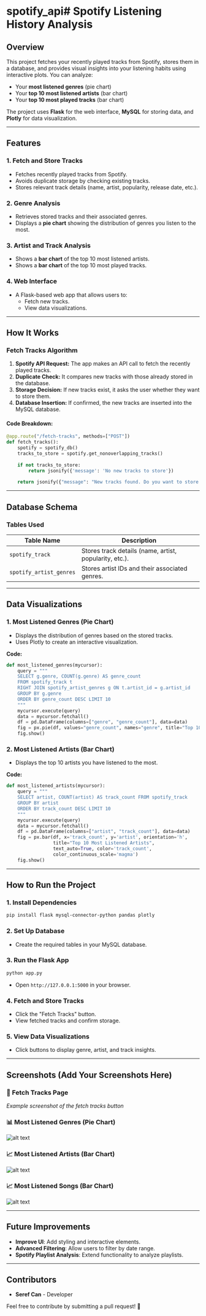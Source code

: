 # spotify_api# Spotify Listening History Analysis

## Overview

This project fetches your recently played tracks from Spotify, stores them in a database, and provides visual insights into your listening habits using interactive plots. You can analyze:

- Your **most listened genres** (pie chart)
- Your **top 10 most listened artists** (bar chart)
- Your **top 10 most played tracks** (bar chart)

The project uses **Flask** for the web interface, **MySQL** for storing data, and **Plotly** for data visualization.

---

## Features

### 1. Fetch and Store Tracks

- Fetches recently played tracks from Spotify.
- Avoids duplicate storage by checking existing tracks.
- Stores relevant track details (name, artist, popularity, release date, etc.).

### 2. Genre Analysis

- Retrieves stored tracks and their associated genres.
- Displays a **pie chart** showing the distribution of genres you listen to the most.

### 3. Artist and Track Analysis

- Shows a **bar chart** of the top 10 most listened artists.
- Shows a **bar chart** of the top 10 most played tracks.

### 4. Web Interface

- A Flask-based web app that allows users to:
  - Fetch new tracks.
  - View data visualizations.

---

## How It Works

### **Fetch Tracks Algorithm**

1. **Spotify API Request:** The app makes an API call to fetch the recently played tracks.
2. **Duplicate Check:** It compares new tracks with those already stored in the database.
3. **Storage Decision:** If new tracks exist, it asks the user whether they want to store them.
4. **Database Insertion:** If confirmed, the new tracks are inserted into the MySQL database.

#### **Code Breakdown:**

```python
@app.route("/fetch-tracks", methods=["POST"])
def fetch_tracks():
    spotify = spotify_db()
    tracks_to_store = spotify.get_nonoverlapping_tracks()
    
    if not tracks_to_store:
        return jsonify({'message': 'No new tracks to store'})
    
    return jsonify({"message": "New tracks found. Do you want to store them?", "tracks": tracks_to_store})
```

---

## Database Schema

### **Tables Used**

| Table Name              | Description                                            |
| ----------------------- | ------------------------------------------------------ |
| `spotify_track`         | Stores track details (name, artist, popularity, etc.). |
| `spotify_artist_genres` | Stores artist IDs and their associated genres.         |

---

## Data Visualizations

### **1. Most Listened Genres (Pie Chart)**

- Displays the distribution of genres based on the stored tracks.
- Uses Plotly to create an interactive visualization.

**Code:**

```python
def most_listened_genres(mycursor):
    query = """
    SELECT g.genre, COUNT(g.genre) AS genre_count
    FROM spotify_track t
    RIGHT JOIN spotify_artist_genres g ON t.artist_id = g.artist_id
    GROUP BY g.genre
    ORDER BY genre_count DESC LIMIT 10
    """
    mycursor.execute(query)
    data = mycursor.fetchall()
    df = pd.DataFrame(columns=["genre", "genre_count"], data=data)
    fig = px.pie(df, values="genre_count", names="genre", title="Top 10 Most Listened Genres")
    fig.show()
```

### **2. Most Listened Artists (Bar Chart)**

- Displays the top 10 artists you have listened to the most.

**Code:**

```python
def most_listened_artists(mycursor):
    query = """
    SELECT artist, COUNT(artist) AS track_count FROM spotify_track
    GROUP BY artist
    ORDER BY track_count DESC LIMIT 10
    """
    mycursor.execute(query)
    data = mycursor.fetchall()
    df = pd.DataFrame(columns=["artist", "track_count"], data=data)
    fig = px.bar(df, x='track_count', y='artist', orientation='h',
                 title="Top 10 Most Listened Artists",
                 text_auto=True, color='track_count',
                 color_continuous_scale='magma')
    fig.show()
```

---

## How to Run the Project

### **1. Install Dependencies**

```sh
pip install flask mysql-connector-python pandas plotly
```

### **2. Set Up Database**

- Create the required tables in your MySQL database.

### **3. Run the Flask App**

```sh
python app.py
```

- Open `http://127.0.0.1:5000` in your browser.

### **4. Fetch and Store Tracks**

- Click the "Fetch Tracks" button.
- View fetched tracks and confirm storage.

### **5. View Data Visualizations**

- Click buttons to display genre, artist, and track insights.

---

## Screenshots (Add Your Screenshots Here)

### 🎵 Fetch Tracks Page

*Example screenshot of the fetch tracks button*

### 📊 Most Listened Genres (Pie Chart)

![alt text](mostListenedGenres.png)

### 📈 Most Listened Artists (Bar Chart)

![alt text](mostListenedArtists.png)

### 📈 Most Listened Songs (Bar Chart)

![alt text](mostListenedSongs.png)

---

## Future Improvements

- **Improve UI**: Add styling and interactive elements.
- **Advanced Filtering**: Allow users to filter by date range.
- **Spotify Playlist Analysis**: Extend functionality to analyze playlists.

---

## Contributors

- **Seref Can** - Developer

Feel free to contribute by submitting a pull request! 🚀

